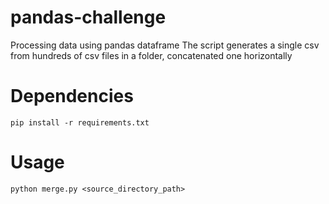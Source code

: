 # pandas-challenge
Processing data using pandas dataframe
The script generates a single csv from hundreds of csv files in a folder, concatenated one horizontally

# Dependencies

`pip install -r requirements.txt`

# Usage

`python merge.py <source_directory_path>`


